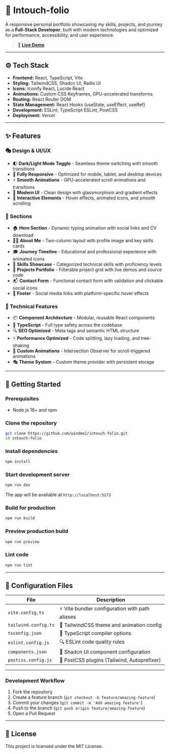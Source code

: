 # 🎨 Intouch-folio

A responsive personal portfolio showcasing my skills, projects, and journey as a **Full-Stack Developer**, built with modern technologies and optimized for performance, accessibility, and user experience.

> **🚀 [Live Demo](https://intouch-folio.vercel.app)**

---

## ⚙️ Tech Stack

- **Frontend:** React, TypeScript, Vite  
- **Styling:** TailwindCSS, Shadcn UI, Radix UI  
- **Icons:** Iconify React, Lucide React  
- **Animations:** Custom CSS Keyframes, GPU-accelerated transforms  
- **Routing:** React Router DOM  
- **State Management:** React Hooks (useState, useEffect, useRef)  
- **Development:** ESLint, TypeScript ESLint, PostCSS  
- **Deployment:** Vercel  

---

## ✨ Features

### 🎭 Design & UI/UX  
- 🌓 **Dark/Light Mode Toggle** - Seamless theme switching with smooth transitions  
- 📱 **Fully Responsive** - Optimized for mobile, tablet, and desktop devices  
- ⚡ **Smooth Animations** - GPU-accelerated scroll animations and transitions  
- 🎨 **Modern UI** - Clean design with glassmorphism and gradient effects  
- 🎯 **Interactive Elements** - Hover effects, animated icons, and smooth scrolling  

### 📄 Sections  
- 🏠 **Hero Section** - Dynamic typing animation with social links and CV download  
- 👨‍💻 **About Me** - Two-column layout with profile image and key skills cards  
- 🎓 **Journey Timeline** - Educational and professional experience with animated icons  
- 💼 **Skills Showcase** - Categorized technical skills with proficiency levels  
- 🚀 **Projects Portfolio** - Filterable project grid with live demos and source code  
- 📬 **Contact Form** - Functional contact form with validation and clickable social icons  
- 📱 **Footer** - Social media links with platform-specific hover effects  

### 🔧 Technical Features  
- 📦 **Component Architecture** - Modular, reusable React components  
- 🎯 **TypeScript** - Full type safety across the codebase  
- 🔍 **SEO Optimized** - Meta tags and semantic HTML structure  
- ⚡ **Performance Optimized** - Code splitting, lazy loading, and tree-shaking  
- 🎨 **Custom Animations** - Intersection Observer for scroll-triggered animations  
- 🎭 **Theme System** - Custom theme provider with persistent storage  

---

## 🚀 Getting Started  

### Prerequisites
- Node.js 18+ and npm 

### Clone the repository  
```bash
git clone https://github.com/windme2/intouch-folio.git
cd intouch-folio
```

### Install dependencies
```bash
npm install
```

### Start development server
```bash
npm run dev
```
The app will be available at `http://localhost:5173`

### Build for production
```bash
npm run build
```

### Preview production build
```bash
npm run preview
```

### Lint code
```bash
npm run lint
```

---

## 🔧 Configuration Files

| File | Description |
|------|-------------|
| `vite.config.ts` | ⚡ Vite bundler configuration with path aliases |
| `tailwind.config.ts` | 🎨 TailwindCSS theme and animation config |
| `tsconfig.json` | 📘 TypeScript compiler options |
| `eslint.config.js` | 🔍 ESLint code quality rules |
| `components.json` | 🧩 Shadcn UI component configuration |
| `postcss.config.js` | 🎨 PostCSS plugins (Tailwind, Autoprefixer) |

---

### Development Workflow
1. Fork the repository
2. Create a feature branch (`git checkout -b feature/amazing-feature`)
3. Commit your changes (`git commit -m 'Add amazing feature'`)
4. Push to the branch (`git push origin feature/amazing-feature`)
5. Open a Pull Request

---

## 📄 License

This project is licensed under the MIT License.